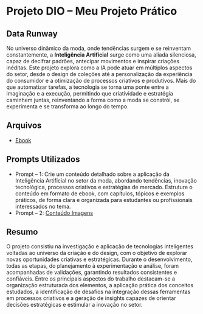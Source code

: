 # Projeto DIO – Meu Projeto Prático

## Data Runway
No universo dinâmico da moda, onde tendências surgem e se reinventam constantemente, a **Inteligência Artificial** surge como uma aliada silenciosa, capaz de decifrar padrões, antecipar movimentos e inspirar criações inéditas. Este projeto explora como a IA pode atuar em múltiplos aspectos do setor, desde o design de coleções até a personalização da experiência do consumidor e a otimização de processos criativos e produtivos. Mais do que automatizar tarefas, a tecnologia se torna uma ponte entre a imaginação e a execução, permitindo que criatividade e estratégia caminhem juntas, reinventando a forma como a moda se constrói, se experimenta e se transforma ao longo do tempo.

## Arquivos
- [Ebook](./datarunway.pdf)

## Prompts Utilizados
- Prompt – 1: Crie um conteúdo detalhado sobre a aplicação da Inteligência Artificial no setor da moda, abordando tendências, inovação tecnológica, processos criativos e estratégias de mercado. Estruture o conteúdo em formato de ebook, com capítulos, tópicos e exemplos práticos, de forma clara e organizada para estudantes ou profissionais interessados no tema.
- Prompt – 2: [Conteúdo Imagens](./LeonardoAI-Prompts.pdf)

## Resumo 
O projeto consistiu na investigação e aplicação de tecnologias inteligentes voltadas ao universo da criação e do design, com o objetivo de explorar novas oportunidades criativas e estratégicas. Durante o desenvolvimento, todas as etapas, do planejamento à experimentação e análise, foram acompanhadas de validações, garantindo resultados consistentes e confiáveis. Entre os principais aspectos do trabalho destacam-se a organização estruturada dos elementos, a aplicação prática dos conceitos estudados, a identificação de desafios na integração dessas ferramentas em processos criativos e a geração de insights capazes de orientar decisões estratégicas e estimular a inovação no setor.


